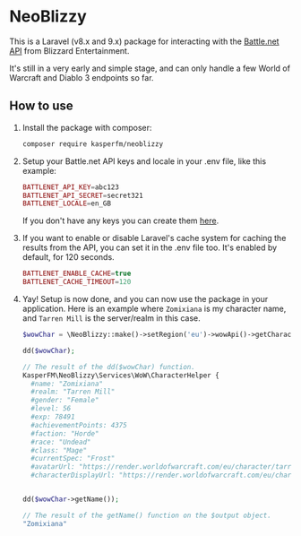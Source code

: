 # NeoBlizzy

This is a Laravel (v8.x and 9.x) package for interacting with the [Battle.net API](https://develop.battle.net/) from Blizzard Entertainment.

It's still in a very early and simple stage, and can only handle a few World of Warcraft and Diablo 3 endpoints so far.

## How to use
1) Install the package with composer:
   ```bash
   composer require kasperfm/neoblizzy
   ```

2) Setup your Battle.net API keys and locale in your .env file, like this example:
   ```php
   BATTLENET_API_KEY=abc123
   BATTLENET_API_SECRET=secret321
   BATTLENET_LOCALE=en_GB
   ```
   If you don't have any keys you can create them [here](https://develop.battle.net/access/clients).


3) If you want to enable or disable Laravel's cache system for caching the results from the API, you can set it in the .env file too. It's enabled by default, for 120 seconds.
   ```php
   BATTLENET_ENABLE_CACHE=true
   BATTLENET_CACHE_TIMEOUT=120
   ```

4) Yay! Setup is now done, and you can now use the package in your application.
   Here is an example where ``Zomixiana`` is my character name, and ``Tarren Mill`` is the server/realm in this case.
   ```php
   $wowChar = \NeoBlizzy::make()->setRegion('eu')->wowApi()->getCharacterData('Zomixiana', 'Tarren Mill');
   ``` 

   ```php
   dd($wowChar);
   
   // The result of the dd($wowChar) function.
   KasperFM\NeoBlizzy\Services\WoW\CharacterHelper {
     #name: "Zomixiana"
     #realm: "Tarren Mill"
     #gender: "Female"
     #level: 56
     #exp: 78491
     #achievementPoints: 4375
     #faction: "Horde"
     #race: "Undead"
     #class: "Mage"
     #currentSpec: "Frost"
     #avatarUrl: "https://render.worldofwarcraft.com/eu/character/tarren-mill/122/174314618-avatar.jpg"
     #characterDisplayUrl: "https://render.worldofwarcraft.com/eu/character/tarren-mill/122/174314618-main.jpg" }


   dd($wowChar->getName());
   
   // The result of the getName() function on the $output object.
   "Zomixiana"

   ```

